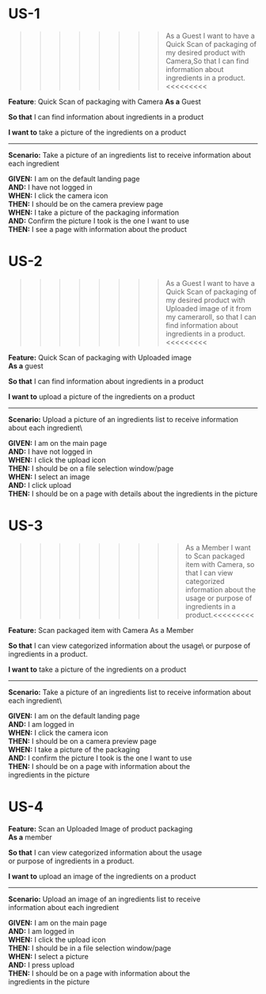 # US-1 

>>>>>>>>As a Guest I want to have a Quick Scan of packaging of my desired product with Camera,So that I can find information about ingredients in a product.<<<<<<<<<

**Feature**: Quick Scan of packaging with Camera
**As a** Guest

**So that** I can find information about ingredients in a product

**I want to** take a picture of the ingredients on a product
<hr>

**Scenario:** Take a picture of an ingredients list to receive information about each ingredient  

**GIVEN:** I am on the default landing page  
**AND:** I have not logged in  
**WHEN:** I click the camera icon   
**THEN:** I should be on the camera preview page   
**WHEN:** I take a picture of the packaging information   
**AND:** Confirm the picture I took is the one I want to use   
**THEN:** I see a page with information about the product
    
# US-2 
>>>>>>>>As a Guest I want to have a Quick Scan of packaging of my desired product with Uploaded image of it from my cameraroll, so that I can find information about ingredients in a product.<<<<<<<<<

**Feature:** Quick Scan of packaging with Uploaded image\
**As a** guest  
 
**So that** I can find information about ingredients in a product

**I want to** upload a picture of the ingredients on a product
<hr>

**Scenario:** Upload a picture of an ingredients list to receive 
information about each ingredient\

**GIVEN:** I am on the main page\
**AND:** I have not logged in\
**WHEN:** I click the upload icon\
**THEN:** I should be on a file selection window/page\
**WHEN:** I select an image\
**AND:** I click upload\
**THEN:** I should be on a page with details about the ingredients in the picture  
  

# US-3 

>>>>>>>>>As a Member I want to Scan packaged item with Camera, so that I can view categorized information about the usage or purpose of ingredients in a product.<<<<<<<<<

**Feature:** Scan packaged item with Camera 
As a Member

**So that** I can view categorized information about the usage\ 
or purpose of ingredients in a product.

**I want to** take a picture of the ingredients on a product
<hr> 

**Scenario:** Take a picture of an ingredients list to receive 
information about each ingredient\

**GIVEN:** I am on the default landing page\
**AND:** I am logged in\
**WHEN:** I click the camera icon\
**THEN:** I should be on a camera preview page\
**WHEN:** I take a picture of the packaging\
**AND:** I confirm the picture I took is the one I want to use\
**THEN:** I should be on a page with information about the   
ingredients in the picture

  
# US-4

 

**Feature:** Scan an Uploaded Image of product packaging  
**As a** member  
  
**So that** I can view categorized information about the usage   
or purpose of ingredients in a product.  

**I want to** upload an image of the ingredients on a product  
<hr> 

**Scenario:** Upload an image of an ingredients list to receive   
information about each ingredient  

**GIVEN:** I am on the main page  
**AND:** I am logged in  
**WHEN:** I click the upload icon  
**THEN:** I should be in a file selection window/page  
**WHEN:** I select a picture  
**AND:** I press upload  
**THEN:** I should be on a page with information about the   
ingredients in the picture  

